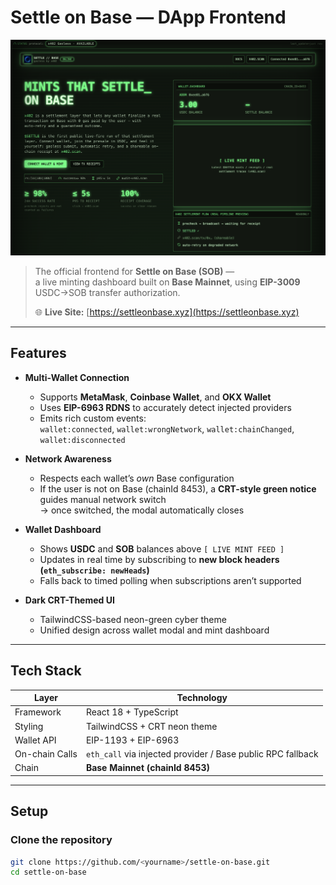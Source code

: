 # Settle on Base — DApp Frontend

[![Settle on Base Preview](./public/preview.png)](https://settleonbase.xyz)

> The official frontend for **Settle on Base (SOB)** —  
> a live minting dashboard built on **Base Mainnet**, using **EIP-3009** USDC→SOB transfer authorization.  
>  
> 🌐 **Live Site:** [https://settleonbase.xyz](https://settleonbase.xyz)

---

## Features

- **Multi-Wallet Connection**
  - Supports **MetaMask**, **Coinbase Wallet**, and **OKX Wallet**
  - Uses **EIP-6963 RDNS** to accurately detect injected providers
  - Emits rich custom events:  
    `wallet:connected`, `wallet:wrongNetwork`, `wallet:chainChanged`, `wallet:disconnected`

- **Network Awareness**
  - Respects each wallet’s *own* Base configuration
  - If the user is not on Base (chainId 8453), a **CRT-style green notice** guides manual network switch  
    → once switched, the modal automatically closes

- **Wallet Dashboard**
  - Shows **USDC** and **SOB** balances above `[ LIVE MINT FEED ]`
  - Updates in real time by subscribing to **new block headers (`eth_subscribe: newHeads`)**
  - Falls back to timed polling when subscriptions aren’t supported

- **Dark CRT-Themed UI**
  - TailwindCSS-based neon-green cyber theme
  - Unified design across wallet modal and mint dashboard

---

## Tech Stack

| Layer | Technology |
|-------|-------------|
| Framework | React 18 + TypeScript |
| Styling | TailwindCSS + CRT neon theme |
| Wallet API | EIP-1193 + EIP-6963 |
| On-chain Calls | `eth_call` via injected provider / Base public RPC fallback |
| Chain | **Base Mainnet (chainId 8453)** |

---

## Setup

### Clone the repository
```bash
git clone https://github.com/<yourname>/settle-on-base.git
cd settle-on-base
